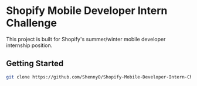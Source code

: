 # Shopify Mobile Developer Intern Challenge 

This project is built for Shopify's summer/winter mobile developer internship position. 

## Getting Started

```bash
git clone https://github.com/ShennyO/Shopify-Mobile-Developer-Intern-Challenge---Summer-2019.git
```




